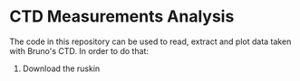 # CTD Measurements Analysis

The code in this repository can be used to read, extract and plot data taken with Bruno's CTD. 
In order to do that:
1. Download the ruskin 
